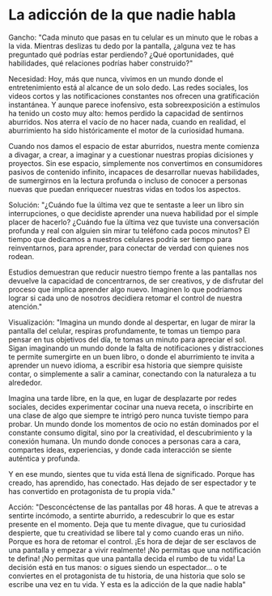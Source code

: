 # La adicción de la que nadie habla
Gancho:
"Cada minuto que pasas en tu celular es un minuto que le robas a la vida. Mientras deslizas tu dedo por la pantalla, ¿alguna vez te has preguntado qué podrías estar perdiendo? ¿Qué oportunidades, qué habilidades, qué relaciones podrías haber construido?"

Necesidad:
Hoy, más que nunca, vivimos en un mundo donde el entretenimiento está al alcance de un solo dedo. Las redes sociales, los videos cortos y las notificaciones constantes nos ofrecen una gratificación instantánea. Y aunque parece inofensivo, esta sobreexposición a estímulos ha tenido un costo muy alto: hemos perdido la capacidad de sentirnos aburridos. Nos aterra el vacío de no hacer nada, cuando en realidad, el aburrimiento ha sido históricamente el motor de la curiosidad humana.

Cuando nos damos el espacio de estar aburridos, nuestra mente comienza a divagar, a crear, a imaginar y a cuestionar nuestras propias dicisiones y proyectos. Sin ese espacio, simplemente nos convertimos en consumidores pasivos de contenido infinito, incapaces de desarrollar nuevas habilidades, de sumergirnos en la lectura profunda o incluso de conocer a personas nuevas que puedan enriquecer nuestras vidas en todos los aspectos. 

Solución:
"¿Cuándo fue la última vez que te sentaste a leer un libro sin interrupciones, o que decidiste aprender una nueva habilidad por el simple placer de hacerlo? ¿Cuándo fue la última vez que tuviste una conversación profunda y real con alguien sin mirar tu teléfono cada pocos minutos? El tiempo que dedicamos a nuestros celulares podría ser tiempo para reinventarnos, para aprender, para conectar de verdad con quienes nos rodean.

Estudios demuestran que reducir nuestro tiempo frente a las pantallas nos devuelve la capacidad de concentrarnos, de ser creativos, y de disfrutar del proceso que implica aprender algo nuevo. Imaginen lo que podríamos lograr si cada uno de nosotros decidiera retomar el control de nuestra atención."

Visualización:
"Imagina un mundo donde al despertar, en lugar de mirar la pantalla del celular, respiras profundamente, te tomas un tiempo para pensar en tus objetivos del día, te tomas un minuto para apreciar el sol. Sigan imaginando un mundo donde la falta de notificaciones y distracciones te permite sumergirte en un buen libro, o donde el aburrimiento te invita a aprender un nuevo idioma, a escribir esa historia que siempre quisiste contar, o simplemente a salir a caminar, conectando con la naturaleza a tu alrededor.

Imagina una tarde libre, en la que, en lugar de desplazarte por redes sociales, decides experimentar cocinar una nueva receta, o inscribirte en una clase de algo que siempre te intrigó pero nunca tuviste tiempo para probar. Un mundo donde los momentos de ocio no están dominados por el constante consumo digital, sino por la creatividad, el descubrimiento y la conexión humana. Un mundo donde conoces a personas cara a cara, compartes ideas, experiencias, y donde cada interacción se siente auténtica y profunda.

Y en ese mundo, sientes que tu vida está llena de significado. Porque has creado, has aprendido, has conectado. Has dejado de ser espectador y te has convertido en protagonista de tu propia vida."

Acción:
"Desconcéctense de las pantallas por 48 horas. A que te atrevas a sentirte incómodo, a sentirte aburrido, a redescubrir lo que es estar presente en el momento. Deja que tu mente divague, que tu curiosidad despierte, que tu creatividad se libere tal y como cuando eras un niño.
Porque es hora de retomar el control. ¡Es hora de dejar de ser esclavos de una pantalla y empezar a vivir realmente! ¡No permitas que una notificación te defina! ¡No permitas que una pantalla decida el rumbo de tu vida! La decisión está en tus manos: o sigues siendo un espectador... o te conviertes en el protagonista de tu historia, de una historia que solo se escribe una vez en tu vida. Y esta es la adicción de la que nadie habla"


